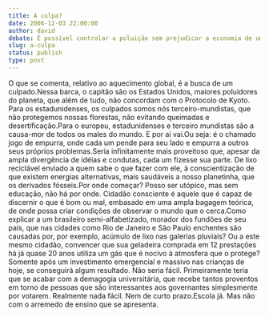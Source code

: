 ```yaml
---
title: A culpa? 
date: 2006-12-03 22:00:00
author: david
debate: É possível controlar a poluição sem prejudicar a economia de um país?
slug: a-culpa
status: publish 
type: post
---
```


O que se comenta, relativo ao aquecimento global, é a busca de um culpado.Nessa barca, o capitão são os Estados Unidos, maiores poluidores do planeta, que além de tudo, não concordam com o Protocolo de Kyoto. Para os estadunidenses, os culpados somos nós terceiro-mundistas, que não protegemos nossas florestas, não evitando queimadas e desertificação.Para o europeu, estadunidenses e terceiro mundistas são a causa-mor de todos os males do mundo. E por aí vai.Ou seja: é o chamado jogo de empurra, onde cada um pende para seu lado e empurra a outros seus próprios problemas.Seria infinitamente mais proveitoso que, apesar da ampla divergência de idéias e condutas, cada um fizesse sua parte. De lixo reciclável enviado a quem sabe o que fazer com ele, à conscientização de que existem energias alternativas, mais saudáveis a nosso planetinha, que os derivados fósseis.Por onde começar? Posso ser utópico, mas sem educação, não há por onde. Cidadão consciente é aquele que é capaz de discernir o que é bom ou mal, embasado em uma ampla bagagem teórica, de onde possa criar condições de observar o mundo que o cerca.Como explicar a um brasileiro semi-alfabetizado, morador dos fundões de seu país, que nas cidades como Rio de Janeiro e São Paulo enchentes são causadas por, por exemplo, acúmulo de lixo nas galerias pluviais? Ou a este mesmo cidadão, convencer que sua geladeira comprada em 12 prestações há já quase 20 anos utiliza um gás que é nocivo à atmosfera que o protege?Somente após um investimento emergencial e massivo nas crianças de hoje, se conseguirá algum resultado. Não seria fácil. Primeiramente teria que se acabar com a demagogia universitária, que recebe tantos proventos em torno de pessoas que são interessantes aos governantes simplesmente por votarem. Realmente nada fácil. Nem de curto prazo.Escola já. Mas não com o arremedo de ensino que se apresenta.
